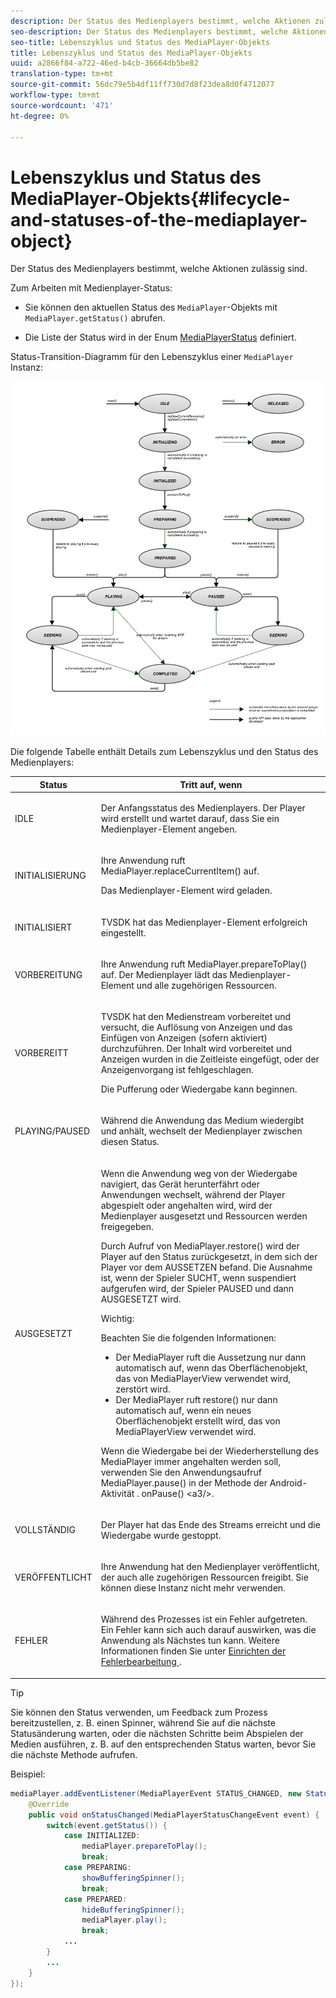 ```yaml
---
description: Der Status des Medienplayers bestimmt, welche Aktionen zulässig sind.
seo-description: Der Status des Medienplayers bestimmt, welche Aktionen zulässig sind.
seo-title: Lebenszyklus und Status des MediaPlayer-Objekts
title: Lebenszyklus und Status des MediaPlayer-Objekts
uuid: a2866f84-a722-46ed-b4cb-36664db5be82
translation-type: tm+mt
source-git-commit: 56dc79e5b4df11ff730d7d8f23dea8d0f4712077
workflow-type: tm+mt
source-wordcount: '471'
ht-degree: 0%

---
```



# Lebenszyklus und Status des MediaPlayer-Objekts{#lifecycle-and-statuses-of-the-mediaplayer-object}

Der Status des Medienplayers bestimmt, welche Aktionen zulässig sind.

Zum Arbeiten mit Medienplayer-Status:

* Sie können den aktuellen Status des `MediaPlayer`-Objekts mit `MediaPlayer.getStatus()` abrufen.

* Die Liste der Status wird in der Enum [MediaPlayerStatus](https://help.adobe.com/en_US/primetime/api/psdk/javadoc_2.5/com/adobe/mediacore/MediaPlayerStatus.html) definiert.

Status-Transition-Diagramm für den Lebenszyklus einer `MediaPlayer` Instanz:

<!--<a id="fig_A6425F24C7734DC681D992859D2A6743"></a>-->

![](assets/media_player_statuses.png)

Die folgende Tabelle enthält Details zum Lebenszyklus und den Status des Medienplayers:

<table id="table_82757A0043EB4AACA474E6B30326A6B7"> 
 <thead> 
  <tr> 
   <th colname="col1" class="entry"> Status </th> 
   <th colname="col2" class="entry"> Tritt auf, wenn </th> 
  </tr> 
 </thead>
 <tbody> 
  <tr> 
   <td colname="col1"> IDLE </td> 
   <td colname="col2"> <p>Der Anfangsstatus des Medienplayers. Der Player wird erstellt und wartet darauf, dass Sie ein Medienplayer-Element angeben. </p> </td> 
  </tr> 
  <tr> 
   <td colname="col1"> INITIALISIERUNG </td> 
   <td colname="col2"> <p>Ihre Anwendung ruft <span class="codeph"> MediaPlayer.replaceCurrentItem() </span> auf. </p> <p>Das Medienplayer-Element wird geladen. </p> </td> 
  </tr> 
  <tr> 
   <td colname="col1"> INITIALISIERT </td> 
   <td colname="col2"> <p>TVSDK hat das Medienplayer-Element erfolgreich eingestellt. </p> </td> 
  </tr> 
  <tr> 
   <td colname="col1"> VORBEREITUNG </td> 
   <td colname="col2"> <p>Ihre Anwendung ruft <span class="codeph"> MediaPlayer.prepareToPlay() </span> auf. Der Medienplayer lädt das Medienplayer-Element und alle zugehörigen Ressourcen. </p> </td> 
  </tr> 
  <tr> 
   <td colname="col1"> VORBEREITT </td> 
   <td colname="col2"> <p>TVSDK hat den Medienstream vorbereitet und versucht, die Auflösung von Anzeigen und das Einfügen von Anzeigen (sofern aktiviert) durchzuführen. Der Inhalt wird vorbereitet und Anzeigen wurden in die Zeitleiste eingefügt, oder der Anzeigenvorgang ist fehlgeschlagen. </p> <p>Die Pufferung oder Wiedergabe kann beginnen. </p> </td> 
  </tr> 
  <tr> 
   <td colname="col1"> PLAYING/PAUSED </td> 
   <td colname="col2"> <p>Während die Anwendung das Medium wiedergibt und anhält, wechselt der Medienplayer zwischen diesen Status. </p> </td> 
  </tr> 
  <tr> 
   <td colname="col1"> AUSGESETZT </td> 
   <td colname="col2"> <p>Wenn die Anwendung weg von der Wiedergabe navigiert, das Gerät herunterfährt oder Anwendungen wechselt, während der Player abgespielt oder angehalten wird, wird der Medienplayer ausgesetzt und Ressourcen werden freigegeben. </p> <p>Durch Aufruf von <span class="codeph"> MediaPlayer.restore() </span> wird der Player auf den Status zurückgesetzt, in dem sich der Player vor dem AUSSETZEN befand. Die Ausnahme ist, wenn der Spieler SUCHT, wenn suspendiert aufgerufen wird, der Spieler PAUSED und dann AUSGESETZT wird. </p> <p>Wichtig:  <p>Beachten Sie die folgenden Informationen: 
      <ul id="ul_1B21668994D1474AAA0BE839E0D69B00"> 
       <li id="li_08459A3AB03C45588D73FA162C27A56C">Der <span class="codeph"> MediaPlayer </span> ruft <span class="codeph"> die Aussetzung </span> nur dann automatisch auf, wenn das Oberflächenobjekt, das von <span class="codeph"> MediaPlayerView </span> verwendet wird, zerstört wird. </li> 
       <li id="li_B9926AA2E7B9441490F37D24AE2678A1">Der <span class="codeph"> MediaPlayer </span> ruft <span class="codeph"> restore() </span> nur dann automatisch auf, wenn ein neues Oberflächenobjekt erstellt wird, das von <span class="codeph"> MediaPlayerView </span> verwendet wird. </li> 
      </ul> </p> </p> <p>Wenn die Wiedergabe bei der Wiederherstellung des MediaPlayer immer angehalten werden soll, verwenden Sie den Anwendungsaufruf <span class="codeph"> MediaPlayer.pause() </span> in der Methode <span class="codeph"> der Android-Aktivität </span>. onPause() &lt;a3/&gt;. </p> </td> 
  </tr> 
  <tr> 
   <td colname="col1"> VOLLSTÄNDIG </td> 
   <td colname="col2"> <p>Der Player hat das Ende des Streams erreicht und die Wiedergabe wurde gestoppt. </p> </td> 
  </tr> 
  <tr> 
   <td colname="col1"> VERÖFFENTLICHT </td> 
   <td colname="col2"> <p>Ihre Anwendung hat den Medienplayer veröffentlicht, der auch alle zugehörigen Ressourcen freigibt. Sie können diese Instanz nicht mehr verwenden. </p> </td> 
  </tr> 
  <tr> 
   <td colname="col1"> FEHLER </td> 
   <td colname="col2"> <p>Während des Prozesses ist ein Fehler aufgetreten. Ein Fehler kann sich auch darauf auswirken, was die Anwendung als Nächstes tun kann. Weitere Informationen finden Sie unter <a href="../../../tvsdk-3x-android-prog/android-3x-content-playback-options-android2/android-3x-error-handling-set-up.md" format="dita" scope="local"> Einrichten der Fehlerbearbeitung </a>. </p> </td> 
  </tr> 
 </tbody> 
</table>

>[!TIP]
>
>Sie können den Status verwenden, um Feedback zum Prozess bereitzustellen, z. B. einen Spinner, während Sie auf die nächste Statusänderung warten, oder die nächsten Schritte beim Abspielen der Medien ausführen, z. B. auf den entsprechenden Status warten, bevor Sie die nächste Methode aufrufen.

Beispiel:

```java
mediaPlayer.addEventListener(MediaPlayerEvent STATUS_CHANGED, new StatusChangeEventListener() { 
    @Override  
    public void onStatusChanged(MediaPlayerStatusChangeEvent event) { 
        switch(event.getStatus()) { 
            case INITIALIZED: 
                mediaPlayer.prepareToPlay(); 
                break; 
            case PREPARING: 
                showBufferingSpinner(); 
                break; 
            case PREPARED: 
                hideBufferingSpinner(); 
                mediaPlayer.play(); 
                break; 
            ...                
        } 
        ... 
    } 
}); 
```
